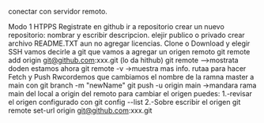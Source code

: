 conectar con servidor remoto.

Modo 1 HTPPS
	Registrate en github
	ir a repositorio
	crear un nuevo repositorio: nombrar y escribir descripcion.
	elejir publico o privado
	crear archivo README.TXT
	aun no agregar licencias.
	Clone o Download y elegir SSH
	vamos decirle a git que vamos a agregar un origen remoto
		git remote add origin git@github.com:xxx.git (lo da hithub)
		git remote  -->mostrata doden estamos ahora
		git remote -v ->muestra mas info. rutaa para hacer Fetch y Push
	Rwcordemos que cambiamos el nombre de la ramna master a main con git branch -m "newName"
		git push -u origin main		->mandara rama main del local a origin del remoto
para cambiar el origen puedes:
1.-revisar el origen configurado con
		git config --list
2.-Sobre escribir el origen
		git remote set-url origin git@github.com:xxx.git
	
